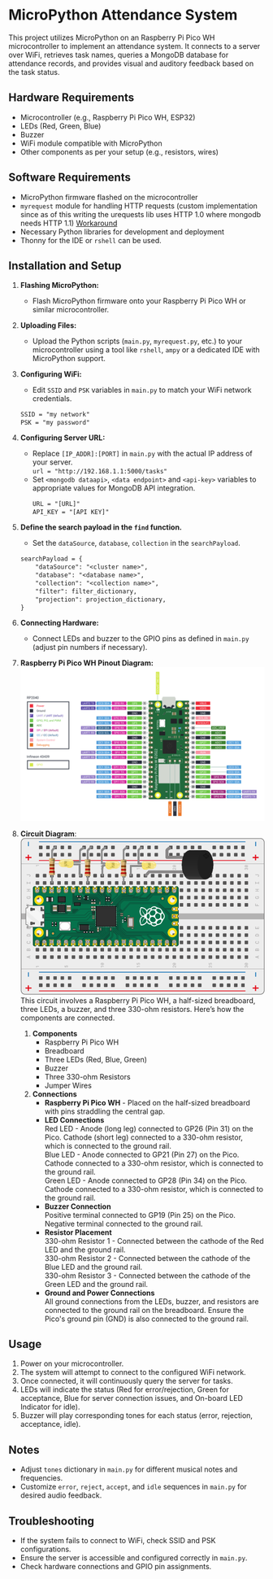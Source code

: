 # MicroPython Attendance System

This project utilizes MicroPython on an Raspberry Pi Pico WH microcontroller to implement an attendance system. It connects to a server over WiFi, retrieves task names, queries a MongoDB database for attendance records, and provides visual and auditory feedback based on the task status.

## Hardware Requirements

- Microcontroller (e.g., Raspberry Pi Pico WH, ESP32)
- LEDs (Red, Green, Blue)
- Buzzer
- WiFi module compatible with MicroPython
- Other components as per your setup (e.g., resistors, wires)

## Software Requirements

- MicroPython firmware flashed on the microcontroller
- `myrequest` module for handling HTTP requests (custom implementation since as of this writing the urequests lib uses HTTP 1.0 where mongodb needs HTTP 1.1) [Workaround](https://www.mongodb.com/community/forums/t/upgrade-required-response-code-426-when-using-data-api-on-a-fresh-m0-cluster/282232/2)
- Necessary Python libraries for development and deployment
- Thonny for the IDE or `rshell` can be used.

## Installation and Setup

1. **Flashing MicroPython:**
   - Flash MicroPython firmware onto your Raspberry Pi Pico WH or similar microcontroller.

2. **Uploading Files:**
   - Upload the Python scripts (`main.py`, `myrequest.py`, etc.) to your microcontroller using a tool like `rshell`, `ampy` or a dedicated IDE with MicroPython support.

3. **Configuring WiFi:**
   - Edit `SSID` and `PSK` variables in `main.py` to match your WiFi network credentials.
   	```
	SSID = "my network"
	PSK = "my password"
	```
4. **Configuring Server URL:**
	- Replace `[IP_ADDR]:[PORT]` in `main.py` with the actual IP address of your server.\
		`url = "http://192.168.1.1:5000/tasks"`
   	- Set `<mongodb dataapi>`, `<data endpoint>` and `<api-key>` variables to appropriate values for MongoDB API integration.
   		```
		URL = "[URL]"
		API_KEY = "[API KEY]"
		```
5. **Define the search payload in the `find` function.**
	- Set the `dataSource`, `database`, `collection` in the `searchPayload`.
	```
	searchPayload = {
		"dataSource": "<cluster name>",
		"database": "<database name>",
		"collection": "<collection name>",
		"filter": filter_dictionary,
		"projection": projection_dictionary,
	}
	```
6. **Connecting Hardware:**
   - Connect LEDs and buzzer to the GPIO pins as defined in `main.py` (adjust pin numbers if necessary).

7. **Raspberry Pi Pico WH Pinout Diagram:**\
![picowh-pinout](../doc/picow-pinout.png)

8. **Circuit Diagram**:
![circuit-image](../doc/picowh-circuit.png)
This circuit involves a Raspberry Pi Pico WH, a half-sized breadboard, three LEDs, a buzzer, and three 330-ohm resistors. Here’s how the components are connected.
	1. **Components**
		- Raspberry Pi Pico WH
		- Breadboard
		- Three LEDs (Red, Blue, Green)
		- Buzzer
		- Three 330-ohm Resistors
		- Jumper Wires
	2. **Connections**
		- **Raspberry Pi Pico WH** - Placed on the half-sized breadboard with pins straddling the central gap.
		- **LED Connections** \
		Red LED - Anode (long leg) connected to GP26 (Pin 31) on the Pico. Cathode (short leg) connected to a 330-ohm resistor, which is connected to the ground rail. \
		Blue LED - Anode connected to GP21 (Pin 27) on the Pico. Cathode connected to a 330-ohm resistor, which is connected to the ground rail. \
		Green LED - Anode connected to GP28 (Pin 34) on the Pico. Cathode connected to a 330-ohm resistor, which is connected to the ground rail.
		- **Buzzer Connection** \
		Positive terminal connected to GP19 (Pin 25) on the Pico. Negative terminal connected to the ground rail.
		- **Resistor Placement** \
		330-ohm Resistor 1 - Connected between the cathode of the Red LED and the ground rail. \
		330-ohm Resistor 2 - Connected between the cathode of the Blue LED and the ground rail. \
	        330-ohm Resistor 3 - Connected between the cathode of the Green LED and the ground rail.
		- **Ground and Power Connections** \
		All ground connections from the LEDs, buzzer, and resistors are connected to the ground rail on the breadboard. Ensure the Pico's ground pin (GND) is also connected to the ground rail.

## Usage

1. Power on your microcontroller.
2. The system will attempt to connect to the configured WiFi network.
3. Once connected, it will continuously query the server for tasks.
4. LEDs will indicate the status (Red for error/rejection, Green for acceptance, Blue for server connection issues, and On-board LED Indicator for idle).
5. Buzzer will play corresponding tones for each status (error, rejection, acceptance, idle).

## Notes

- Adjust `tones` dictionary in `main.py` for different musical notes and frequencies.
- Customize `error`, `reject`, `accept`, and `idle` sequences in `main.py` for desired audio feedback.

## Troubleshooting

- If the system fails to connect to WiFi, check SSID and PSK configurations.
- Ensure the server is accessible and configured correctly in `main.py`.
- Check hardware connections and GPIO pin assignments.
